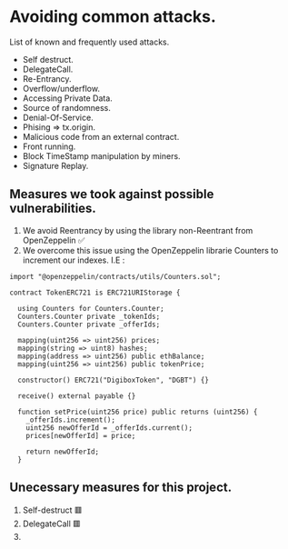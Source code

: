 # Avoiding common attacks.

   List of known and frequently used attacks.

 - Self destruct.
 - DelegateCall.
 - Re-Entrancy.
 - Overflow/underflow.
 - Accessing Private Data.
 - Source of randomness.
 - Denial-Of-Service.
 - Phising => tx.origin.
 - Malicious code from an external contract.
 - Front running.
 - Block TimeStamp manipulation by miners.
 - Signature Replay.

 ## Measures we took against possible vulnerabilities.

   1. We avoid Reentrancy by using the library non-Reentrant from OpenZeppelin ✅
   2. We overcome this issue using the OpenZeppelin librarie Counters to increment our indexes.
       I.E :  
```
import "@openzeppelin/contracts/utils/Counters.sol";

contract TokenERC721 is ERC721URIStorage {

  using Counters for Counters.Counter;
  Counters.Counter private _tokenIds;
  Counters.Counter private _offerIds;

  mapping(uint256 => uint256) prices;
  mapping(string => uint8) hashes;
  mapping(address => uint256) public ethBalance; 
  mapping(uint256 => uint256) public tokenPrice;
  
  constructor() ERC721("DigiboxToken", "DGBT") {}

  receive() external payable {}

  function setPrice(uint256 price) public returns (uint256) {
    _offerIds.increment();
    uint256 newOfferId = _offerIds.current();
    prices[newOfferId] = price;

    return newOfferId;
  } 
  ```


 ## Unecessary measures for this project.

   1. Self-destruct 🟥
   2. DelegateCall 🟥
   3. 
 

 